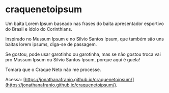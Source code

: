 # craquenetoipsum

Um baita Lorem Ipsum baseado nas frases do baita apresentador esportivo do Brasil e ídolo do Corinthians.

Inspirado no Mussum Ipsum e no Silvio Santos Ipsum, que também são uns baitas lorem ipsums, diga-se de passagem.

Se gostou, pode usar garotinho ou garotinha, mas se não gostou troca vai pro Mussum Ipsum ou Silvio Santos Ipsum, porque aqui é guela!

Tomara que o Craque Neto não me processe.

Acessa: [https://jonathanafranio.github.io/craquenetoipsum/](https://jonathanafranio.github.io/craquenetoipsum/).